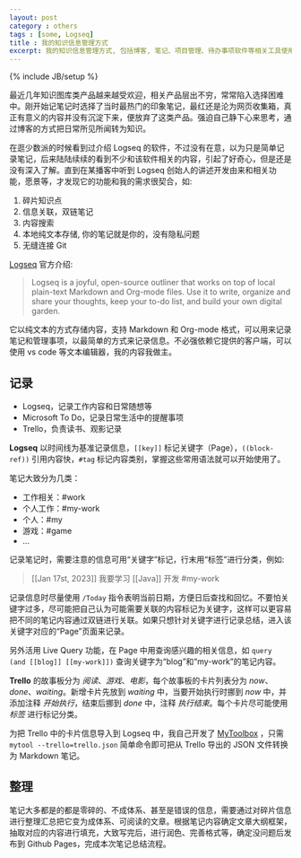 ```yaml
---
layout: post
category : others
tags : [some, Logseq]
title : 我的知识信息管理方式
excerpt: 我的知识信息管理方式, 包括博客, 笔记、项目管理、待办事项软件等相关工具使用和信息处理流程
---
```


{% include JB/setup %}

最近几年知识图库类产品越来越受欢迎，相关产品层出不穷，常常陷入选择困难中。刚开始记笔记时选择了当时最热门的印象笔记，最红还是沦为网页收集箱，真正有意义的内容并没有沉淀下来，便放弃了这类产品。强迫自己静下心来思考，通过博客的方式把日常所见所闻转为知识。

在逛少数派的时候看到过介绍 Logseq 的软件，不过没有在意，以为只是简单记录笔记，后来陆陆续续的看到不少和该软件相关的内容，引起了好奇心，但是还是没有深入了解。直到在某播客中听到 Logseq 创始人的讲述开发由来和相关功能，愿景等，才发现它的功能和我的需求很契合，如:

1. 碎片知识点
2. 信息关联，双链笔记
3. 内容搜索
4. 本地纯文本存储, 你的笔记就是你的，没有隐私问题
5. 无缝连接 Git

[Logseq](https://logseq.com/) 官方介绍:

> Logseq is a joyful, open-source outliner that works on top of local plain-text Markdown and Org-mode files. Use it to write, organize and share your thoughts, keep your to-do list, and build your own digital garden.

它以纯文本的方式存储内容，支持 Markdown 和 Org-mode 格式，可以用来记录笔记和管理事项，以最简单的方式来记录信息。不必强依赖它提供的客户端，可以使用 vs code 等文本编辑器，我的内容我做主。

## 记录

* Logseq，记录工作内容和日常随想等
* Microsoft To Do，记录日常生活中的提醒事项
* Trello，负责读书、观影记录

**Logseq** 以时间线为基准记录信息，`[[key]]` 标记关键字（Page），`((block-ref))` 引用内容快，`#tag` 标记内容类别，掌握这些常用语法就可以开始使用了。

笔记大致分为几类：

* 工作相关：#work
* 个人工作：#my-work
* 个人：#my
* 游戏：#game
* ...

记录笔记时，需要注意的信息可用“关键字”标记，行末用“标签”进行分类，例如: 

> [[Jan 17st, 2023]] 我要学习 [[Java]] 开发 #my-work

记录信息时尽量使用 `/Today` 指令表明当前日期，方便日后查找和回忆。不要怕关键字过多，尽可能把自己认为可能需要关联的内容标记为关键字，这样可以更容易把不同的笔记内容通过双链进行关联。如果只想针对关键字进行记录总结，进入该关键字对应的“Page”页面来记录。

另外活用 Live Query 功能，在 Page 中用查询感兴趣的相关信息，如 `query (and [[blog]] [[my-work]])` 查询关键字为“blog”和“my-work”的笔记内容。

**Trello** 的故事板分为 *阅读*、*游戏*、*电影*，每个故事板的卡片列表分为 *now*、*done*、*waiting*。新增卡片先放到 *waiting* 中，当要开始执行时挪到 *now* 中，并添加注释 *开始执行*，结束后挪到 *done* 中，注释 *执行结束*。每个卡片尽可能使用 *标签* 进行标记分类。

为把 Trello 中的卡片信息导入到 Logseq 中，我自己开发了 [MyToolbox](https://github.com/cofcool/my-toolbox) ，只需 `mytool --trello=trello.json` 简单命令即可把从 Trello 导出的 JSON 文件转换为 Markdown 笔记。

## 整理

笔记大多都是的都是零碎的、不成体系、甚至是错误的信息，需要通过对碎片信息进行整理汇总把它变为成体系、可阅读的文章。根据笔记内容确定文章大纲框架，抽取对应的内容进行填充，大致写完后，进行润色、完善格式等，确定没问题后发布到 Github Pages，完成本次笔记总结流程。